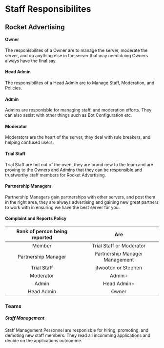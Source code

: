# Staff Responsibilites

## Rocket Advertising


#### Owner
The responisbilites of a Owner are to manage the server, moderate the server, and do anything else in the server that may need doing
Owners always have the final say.

#### Head Admin
The responsibilites of a Head Admin are to Manage Staff, Moderation, and Policies.

#### Admin
Admins are responisble for managing staff, and moderation efforts. They can also assist with other things such as Bot Configuration etc.

#### Moderator
Moderators are the heart of the server, they deal with rule breakers, and helping confused users.

#### Trial Staff
Trial Staff are hot out of the oven, they are brand new to the team and are proving to the Owners and Admins that they can be responsible and trustworthy
staff members for Rocket Advertising.

#### Partnership Managers
Partnership Managers gain partnerships with other servers, and post them in the right area, they are always advertising and gaining new 
great partners to work with in ensuring we have the best server for you.

#### Complaint and Reports Policy

| Rank of person being reported | Are                            |
| :---------------------------: |:-----------------------------: |
| Member                        | Trial Staff or Moderator       |
| Partnership Manager           | Partnership Manager Management |
| Trial Staff                   | jtwooton or Stephen            |
| Moderator                     | Admin+                         |
| Admin                         | Head Admin+                    |
| Head Admin                    | Owner                          |

### Teams

##### Staff Management

Staff Management Personnel are responisble for hiring, promoting, and demoting new staff members. They read all incomming applications 
and decide on the applications outcomme.
